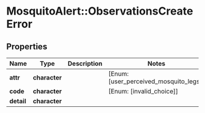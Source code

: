 # MosquitoAlert::ObservationsCreateError


## Properties
Name | Type | Description | Notes
------------ | ------------- | ------------- | -------------
**attr** | **character** |  | [Enum: [user_perceived_mosquito_legs]] 
**code** | **character** |  | [Enum: [invalid_choice]] 
**detail** | **character** |  | 


